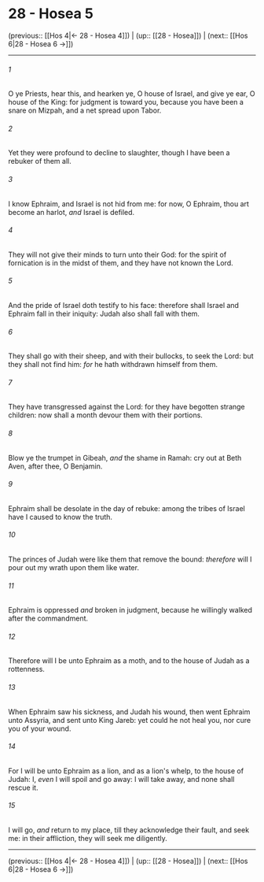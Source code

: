 # 28 - Hosea 5

(previous:: [[Hos 4|← 28 - Hosea 4]]) | (up:: [[28 - Hosea]]) | (next:: [[Hos 6|28 - Hosea 6 →]])

***


###### 1 
O ye Priests, hear this, and hearken ye, O house of Israel, and give ye ear, O house of the King: for judgment is toward you, because you have been a snare on Mizpah, and a net spread upon Tabor. 

###### 2 
Yet they were profound to decline to slaughter, though I have been a rebuker of them all. 

###### 3 
I know Ephraim, and Israel is not hid from me: for now, O Ephraim, thou art become an harlot, _and_ Israel is defiled. 

###### 4 
They will not give their minds to turn unto their God: for the spirit of fornication is in the midst of them, and they have not known the Lord. 

###### 5 
And the pride of Israel doth testify to his face: therefore shall Israel and Ephraim fall in their iniquity: Judah also shall fall with them. 

###### 6 
They shall go with their sheep, and with their bullocks, to seek the Lord: but they shall not find him: _for_ he hath withdrawn himself from them. 

###### 7 
They have transgressed against the Lord: for they have begotten strange children: now shall a month devour them with their portions. 

###### 8 
Blow ye the trumpet in Gibeah, _and_ the shame in Ramah: cry out at Beth Aven, after thee, O Benjamin. 

###### 9 
Ephraim shall be desolate in the day of rebuke: among the tribes of Israel have I caused to know the truth. 

###### 10 
The princes of Judah were like them that remove the bound: _therefore_ will I pour out my wrath upon them like water. 

###### 11 
Ephraim is oppressed _and_ broken in judgment, because he willingly walked after the commandment. 

###### 12 
Therefore will I be unto Ephraim as a moth, and to the house of Judah as a rottenness. 

###### 13 
When Ephraim saw his sickness, and Judah his wound, then went Ephraim unto Assyria, and sent unto King Jareb: yet could he not heal you, nor cure you of your wound. 

###### 14 
For I will be unto Ephraim as a lion, and as a lion's whelp, to the house of Judah: I, _even_ I will spoil and go away: I will take away, and none shall rescue it. 

###### 15 
I will go, _and_ return to my place, till they acknowledge their fault, and seek me: in their affliction, they will seek me diligently.

***

(previous:: [[Hos 4|← 28 - Hosea 4]]) | (up:: [[28 - Hosea]]) | (next:: [[Hos 6|28 - Hosea 6 →]])
